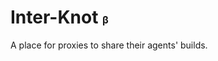 # Inter-Knot <span style="font-size: 16px">β</span>

A place for proxies to share their agents' builds.
